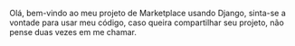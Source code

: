 Olá, bem-vindo ao meu projeto de Marketplace usando Django, sinta-se a vontade para usar meu código, caso queira compartilhar seu projeto, não pense duas vezes em me chamar.